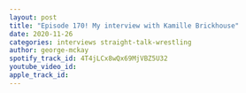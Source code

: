 ```yaml
---
layout: post
title: "Episode 170! My interview with Kamille Brickhouse"
date: 2020-11-26
categories: interviews straight-talk-wrestling
author: george-mckay
spotify_track_id: 4T4jLCx8wQx69MjVBZ5U32
youtube_video_id: 
apple_track_id: 
---
```

